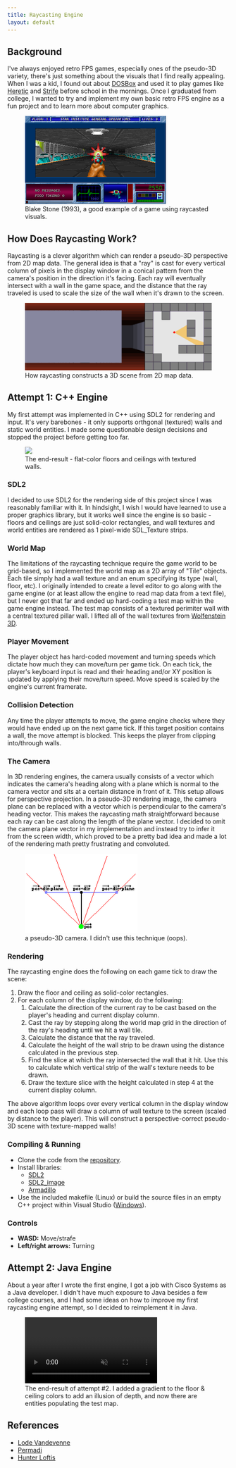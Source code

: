 ```yaml
---
title: Raycasting Engine
layout: default
---
```



## Background
I've always enjoyed retro FPS games, especially ones of the pseudo-3D variety, there's just something about the visuals that I find really appealing. When I was a kid, I found out about [DOSBox](https://www.dosbox.com/) and used it to play games like 
[Heretic](https://en.wikipedia.org/wiki/Heretic_(video_game)) and [Strife](https://en.wikipedia.org/wiki/Strife_(1996_video_game)) before school in the mornings. Once I graduated from college, I wanted to try and implement my own basic retro FPS engine 
as a fun project and to learn more about computer graphics. 

<figure>
  <img src='images/Blake_Stone_screenshot.png'/>
  <figcaption>Blake Stone (1993), a good example of a game using raycasted visuals.</figcaption>
</figure>

## How Does Raycasting Work?
Raycasting is a clever algorithm which can render a pseudo-3D perspective from 2D map data. The general idea is that a "ray" is cast for every vertical column of pixels in the display window in a conical pattern from the camera's position in the direction it's facing.
Each ray will eventually intersect with a wall in the game space, and the distance that the ray traveled is used to scale the size of the wall when it's drawn to the screen.

<figure>
  <img src='images/Simple_raycasting_with_fisheye_correction.gif'/>
  <figcaption>How raycasting constructs a 3D scene from 2D map data.</figcaption>
</figure>


## Attempt 1: C++ Engine
My first attempt was implemented in C++ using SDL2 for rendering and input. It's very barebones - it only supports orthgonal (textured) walls and static world entities. I made some questionable design decisions and stopped the project before getting too far.

<figure>
  <img src='images/raycast.gif'/>
  <figcaption>The end-result - flat-color floors and ceilings with textured walls.</figcaption>
</figure>

### SDL2
I decided to use SDL2 for the rendering side of this project since I was reasonably familiar with it. In hindsight, I wish I would have learned to use a proper graphics library, but it works well since the engine is so basic - floors and ceilings are just solid-color
rectangles, and wall textures and world entities are rendered as 1 pixel-wide SDL_Texture strips.

### World Map
The limitations of the raycasting technique require the game world to be grid-based, so I implemented the world map as a 2D array of "Tile" objects. Each tile simply had a wall texture and an enum specifying its type (wall, floor, etc). I originally intended to create 
a level editor to go along with the game engine (or at least allow the engine to read map data from a text file), but I never got that far and ended up hard-coding a test map within the game engine instead. The test map consists of a textured perimiter wall with a central
textured pillar wall. I lifted all of the wall textures from [Wolfenstein 3D](https://en.wikipedia.org/wiki/Wolfenstein_3D).

### Player Movement
The player object has hard-coded movement and turning speeds which dictate how much they can move/turn per game tick. On each tick, the player's keyboard input is read and their heading and/or XY position is updated by applying their move/turn speed. Move speed is scaled by
the engine's current framerate.

### Collision Detection
Any time the player attempts to move, the game engine checks where they would have ended up on the next game tick. If this target position contains a wall, the move attempt is blocked. This keeps the player from clipping into/through walls. 

### The Camera
In 3D rendering engines, the camera usually consists of a vector which indicates the camera's heading along with a plane which is normal to the camera vector and sits at a certain distance in front of it. This setup allows for perspective projection.
In a pseudo-3D rendering image, the camera plane can be replaced with a vector which is perpendicular to the camera's heading vector. This makes the raycasting math straightforward because each ray can be cast along the length of the plane vector. 
I decided to omit the camera plane vector in my implementation and instead try to infer it from the screen width, which proved to be a pretty bad idea and made a lot of the rendering math pretty frustrating and convoluted. 

<figure>
  <img src='images/raycastingcamera.gif'/>
  <figcaption>a pseudo-3D camera. I didn't use this technique (oops).</figcaption>
</figure>

### Rendering
The raycasting engine does the following on each game tick to draw the scene:
1. Draw the floor and ceiling as solid-color rectangles.
2. For each column of the display window, do the following:
    1. Calculate the direction of the current ray to be cast based on the player's heading and current display column.
	2. Cast the ray by stepping along the world map grid in the direction of the ray's heading until we hit a wall tile. 
	3. Calculate the distance that the ray traveled.
	4. Calculate the height of the wall strip to be drawn using the distance calculated in the previous step. 
	5. Find the slice at which the ray intersected the wall that it hit. Use this to calculate which vertical strip of the wall's texture needs to be drawn.
	6. Draw the texture slice with the height calculated in step 4 at the current display column.
	
The above algorithm loops over every vertical column in the display window and each loop pass will draw a column of wall texture to the screen (scaled by distance to the player). This will construct a perspective-correct pseudo-3D scene with texture-mapped walls!

### Compiling & Running
- Clone the code from the [repository](https://github.com/JOBBIN9422/raycaster).
- Install libraries:
  - [SDL2](https://www.libsdl.org/download-2.0.php)
  - [SDL2_image](https://www.libsdl.org/projects/SDL_image/)
  - [Armadillo](http://arma.sourceforge.net/)
- Use the included makefile (Linux) or build the source files in an empty C++ project within Visual Studio ([Windows](https://lazyfoo.net/tutorials/SDL/01_hello_SDL/windows/msvsnet2010u/index.php)).

### Controls
- **WASD:** Move/strafe
- **Left/right arrows:** Turning

## Attempt 2: Java Engine
About a year after I wrote the first engine, I got a job with Cisco Systems as a Java developer. I didn't have much exposure to Java besides a few college courses, and I had some ideas on how to improve my first raycasting engine attempt, so I decided to reimplement
it in Java. 

<figure>
    <video muted controls>
    <source src="videos/java-raycaster.mp4" type="video/mp4">
  </video> 
  <figcaption>The end-result of attempt #2. I added a gradient to the floor & ceiling colors to add an illusion of depth, and now there are entities populating the test map.</figcaption>
</figure>

## References
- [Lode Vandevenne](https://lodev.org/cgtutor/raycasting.html)
- [Permadi](https://permadi.com/1996/05/ray-casting-tutorial-table-of-contents/)
- [Hunter Loftis](https://www.playfuljs.com/a-first-person-engine-in-265-lines/)
